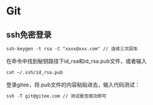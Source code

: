 # Git

## ssh免密登录

``` tex
ssh-keygen -t rsa -C "xxxx@xxx.com" // 连续三次回车
```

 在命令中找到秘钥路径下id_rsa和id_rsa.pub文件，或者输入

``` tex
cat ~/.ssh/id_rsa.pub
```

登录gitee，将.pub文件的内容粘贴进去，输入代码测试：

``` tex
ssh -T git@gitee.com // 测试是否成功即可
```

